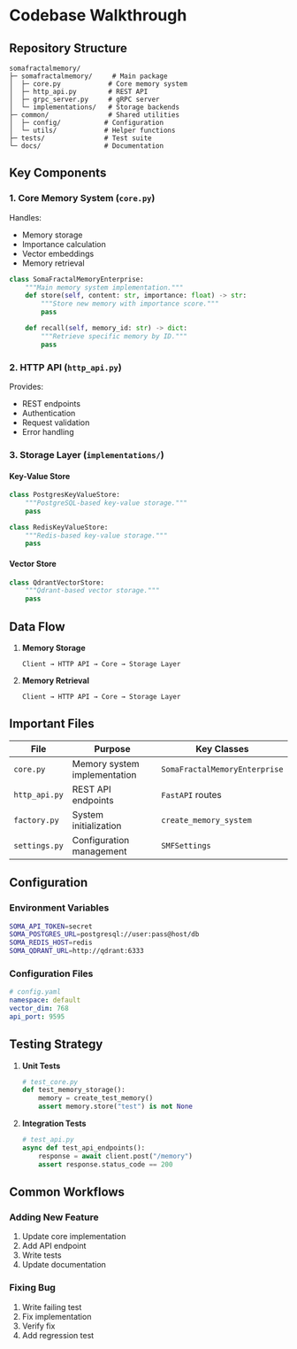 # Codebase Walkthrough

## Repository Structure

```
somafractalmemory/
├─ somafractalmemory/     # Main package
│  ├─ core.py            # Core memory system
│  ├─ http_api.py        # REST API
│  ├─ grpc_server.py     # gRPC server
│  └─ implementations/   # Storage backends
├─ common/               # Shared utilities
│  ├─ config/           # Configuration
│  └─ utils/            # Helper functions
├─ tests/               # Test suite
└─ docs/                # Documentation
```

## Key Components

### 1. Core Memory System (`core.py`)

Handles:
- Memory storage
- Importance calculation
- Vector embeddings
- Memory retrieval

```python
class SomaFractalMemoryEnterprise:
    """Main memory system implementation."""
    def store(self, content: str, importance: float) -> str:
        """Store new memory with importance score."""
        pass

    def recall(self, memory_id: str) -> dict:
        """Retrieve specific memory by ID."""
        pass
```

### 2. HTTP API (`http_api.py`)

Provides:
- REST endpoints
- Authentication
- Request validation
- Error handling

### 3. Storage Layer (`implementations/`)

#### Key-Value Store
```python
class PostgresKeyValueStore:
    """PostgreSQL-based key-value storage."""
    pass

class RedisKeyValueStore:
    """Redis-based key-value storage."""
    pass
```

#### Vector Store
```python
class QdrantVectorStore:
    """Qdrant-based vector storage."""
    pass
```

## Data Flow

1. **Memory Storage**
   ```
   Client → HTTP API → Core → Storage Layer
   ```

2. **Memory Retrieval**
   ```
   Client → HTTP API → Core → Storage Layer
   ```

## Important Files

| File | Purpose | Key Classes |
|------|---------|-------------|
| `core.py` | Memory system implementation | `SomaFractalMemoryEnterprise` |
| `http_api.py` | REST API endpoints | `FastAPI` routes |
| `factory.py` | System initialization | `create_memory_system` |
| `settings.py` | Configuration management | `SMFSettings` |

## Configuration

### Environment Variables

```bash
SOMA_API_TOKEN=secret
SOMA_POSTGRES_URL=postgresql://user:pass@host/db
SOMA_REDIS_HOST=redis
SOMA_QDRANT_URL=http://qdrant:6333
```

### Configuration Files

```yaml
# config.yaml
namespace: default
vector_dim: 768
api_port: 9595
```

## Testing Strategy

1. **Unit Tests**
   ```python
   # test_core.py
   def test_memory_storage():
       memory = create_test_memory()
       assert memory.store("test") is not None
   ```

2. **Integration Tests**
   ```python
   # test_api.py
   async def test_api_endpoints():
       response = await client.post("/memory")
       assert response.status_code == 200
   ```

## Common Workflows

### Adding New Feature

1. Update core implementation
2. Add API endpoint
3. Write tests
4. Update documentation

### Fixing Bug

1. Write failing test
2. Fix implementation
3. Verify fix
4. Add regression test
